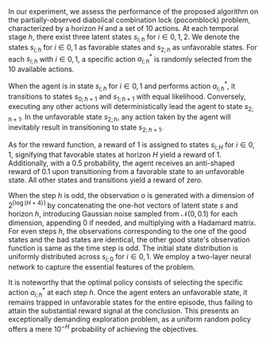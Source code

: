 In our experiment, we assess the performance of the proposed algorithm on the partially-observed diabolical combination lock (pocomblock) problem, characterized by a horizon $H$ and a set of 10 actions. At each temporal stage $h$, there exist three latent states $s_{i;h}$ for $i \in {0, 1, 2}$. We denote the states $s_{i;h}$ for $i \in {0, 1}$ as favorable states and $s_{2;h}$ as unfavorable states. For each $s_{i;h}$ with $i \in {0, 1}$, a specific action $a_{i;h}^*$ is randomly selected from the 10 available actions.

When the agent is in state $s_{i;h}$ for $i \in {0, 1}$ and performs action $a_{i;h}^*$, it transitions to states $s_{0;h+1}$ and $s_{1;h+1}$ with equal likelihood. Conversely, executing any other actions will deterministically lead the agent to state $s_{2;h+1}$. In the unfavorable state $s_{2;h}$, any action taken by the agent will inevitably result in transitioning to state $s_{2;h+1}$.

As for the reward function, a reward of 1 is assigned to states $s_{i;H}$ for $i \in {0, 1}$, signifying that favorable states at horizon $H$ yield a reward of 1. Additionally, with a 0.5 probability, the agent receives an anti-shaped reward of 0.1 upon transitioning from a favorable state to an unfavorable state. All other states and transitions yield a reward of zero.

When the step $h$ is odd, the observation $o$ is generated with a dimension of $2^{\lceil\log(H+4)\rceil}$ by concatenating the one-hot vectors of latent state $s$ and horizon $h$, introducing Gaussian noise sampled from $\mathcal{N}(0,0.1)$ for each dimension, appending 0 if needed, and multiplying with a Hadamard matrix. For even steps $h$, the observations corresponding to the one of the good states and the bad states are identical, the other good state's observation function is same as the time step is odd. The initial state distribution is uniformly distributed across $s_{i;0}$ for $i \in {0, 1}$. We employ a two-layer neural network to capture the essential features of the problem.

It is noteworthy that the optimal policy consists of selecting the specific action $a_{i;h}^*$ at each step $h$. Once the agent enters an unfavorable state, it remains trapped in unfavorable states for the entire episode, thus failing to attain the substantial reward signal at the conclusion. This presents an exceptionally demanding exploration problem, as a uniform random policy offers a mere $10^{-H}$ probability of achieving the objectives.
